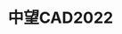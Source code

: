 ﻿---
id: 212
title: "中望CAD2022"
weight: 212
version: "22.1.2.3"
updateTime: "2022-01-14T15:55:48"
debName: "http://113.24.212.22:8090/upload/file/com.zwsoft.zwcad_22.1.2.3_loongarch64.deb"
debSize: "76.8 MB"
command: "/opt/apps/com.zwsoft.zwcad2022/files/ZWCADRUN.sh"
---
